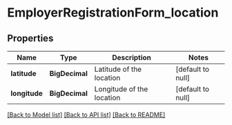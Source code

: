 # EmployerRegistrationForm_location
## Properties

Name | Type | Description | Notes
------------ | ------------- | ------------- | -------------
**latitude** | **BigDecimal** | Latitude of the location | [default to null]
**longitude** | **BigDecimal** | Longitude of the location | [default to null]

[[Back to Model list]](../README.md#documentation-for-models) [[Back to API list]](../README.md#documentation-for-api-endpoints) [[Back to README]](../README.md)

